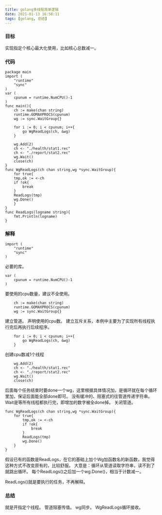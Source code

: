 ```yaml
---
title: golang多线程简单逻辑
date: 2021-01-13 16:58:11
tags: [golang, 总结]
---
```

### 目标
实现指定个核心最大化使用，比如核心总数减一。

### 代码
```
package main
import (
    "runtime"
    "sync"
)
var (
    cpunum = runtime.NumCPU()-1
)
func main(){
    ch := make(chan string)
    runtime.GOMAXPROCS(cpunum)
    wg := sync.WaitGroup{}

    for i := 0; i < cpunum; i++{
        go WgReadLogs(ch, &wg)
    }

    wg.Add(2)
    ch <- "./health/stat1.rec"
    ch <- "./report/stat2.rec"
    wg.Wait()
    close(ch)
}
func WgReadLogs(ch chan string,wg *sync.WaitGroup){
    for true{
	tmp,ok := <-ch
	if !ok{
	    break
	}
	ReadLogs(tmp)
	wg.Done()
    }
}
func ReadLogs(logname string){
    fmt.Println(logname)
}
```
### 解释
```
import (
    "runtime"
    "sync"
)
```
必要的库。


```
var (
    cpunum = runtime.NumCPU()-1
)
```
要使用的cpu数量，建议不全使用。


```
    ch := make(chan string)
    runtime.GOMAXPROCS(cpunum)
    wg := sync.WaitGroup{}

```
建立管道。
声明使用的cpu数。
建立互斥关系，本例中主要为了实现所有线程执行完后再执行后续程序。

```
    for i := 0; i < cpunum; i++{
        go WgReadLogs(ch, &wg)
    }
```
创建cpu数减1个线程

```
    wg.Add(2)
    ch <- "./health/stat1.rec"
    ch <- "./report/stat2.rec"
    wg.Wait()
    close(ch)

```
后面每个任务结束时要done一个wg，这里根据具体情况加，是循环就在每个循环里加，保证后面能全部done即可。
没有缓冲的、阻塞式的往管道传递字符串。
Wait是等所有线程都执行完，即增加的数字被全done掉。
关闭管道。

```
func WgReadLogs(ch chan string,wg *sync.WaitGroup){
    for true{
        tmp,ok := <-ch
        if !ok{
            break
        }
        ReadLogs(tmp)
        wg.Done()
    }
}
```
假设已有的函数是ReadLogs，在它的基础上加个Wg加函数名的新函数，我觉得这种方式不改变原有的，比较舒服。
大意是：循环从管道读取字符串，读不到了就跳出循环。
每个ReadLogs()之后加一个wg.Done()，相当于计数减一。

ReadLogs()就是要执行的任务，不再解释。

### 总结
就是开指定个线程。
管道阻塞传值。
wg同步。
WgReadLogs循环接收。
